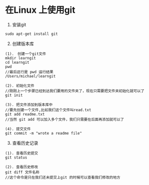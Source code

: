 # 在Linux 上使用git
1. 安装git
```
sudo apt-get install git
```
2. 创建版本库<br>
```
(1).　创建一个git文件
mkdir learngit
cd learngit
pwd
//最后这行是 pwd 运行结果
/Users/michael/learngit

(2). 初始化文件
//刚刚上一个步骤已经到达我们要用的文件夹了，现在只需要把文件夹初始化就可以了
git init

(3). 把文件添加到版本库中
//要先创建一个文件,比如我们这个文件叫read.txt
git add readme.txt
//当然 git add 可以加入多个文件，我们只需要在后面再添加就可以了

(4). 提交文件
git commit -m "wrote a readme file"
```
3. 查看历史记录
```
(1). 查看历史提交
git status

(2). 查看历史修改
git diff 文件名称
//这个命令是只在我们还未提交上git 的时候可以查看我们修改的地方
```
